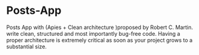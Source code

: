 # Posts-App
Posts App with (Apies + Clean architecture )proposed by Robert C. Martin. write clean, structured and most importantly bug-free code. Having a proper architecture is extremely critical as soon as your project grows to a substantial size.
